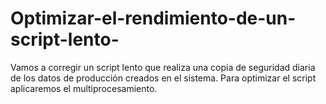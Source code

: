 # Optimizar-el-rendimiento-de-un-script-lento-
Vamos a corregir un script lento que realiza una copia de seguridad diaria de los datos de producción creados en el sistema. Para optimizar el script aplicaremos el multiprocesamiento.
